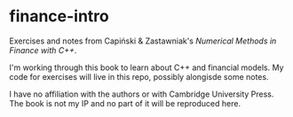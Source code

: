 # finance-intro
Exercises and notes from Capiński & Zastawniak's *Numerical Methods in Finance with C++*.

I'm working through this book to learn about C++ and financial models. My code for exercises will live in this repo, possibly alongisde some notes.

I have no affiliation with the authors or with Cambridge University Press. The book is not my IP and no part of it will be reproduced here.
